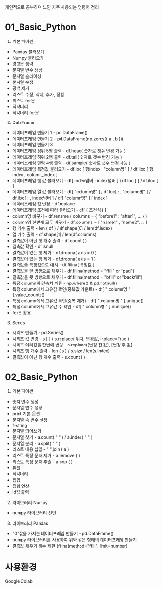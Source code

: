 개인적으로 공부하며 느낀 자주 사용되는 명령어 정리

# 01_Basic_Python

1. 기본 파이썬
- Pandas 불러오기
- Numpy 불러오기
- 경고문 생략
- 문자열 변수 생성
- 문자열 슬라이싱
- 문자열 수정
- 공백 제거
- 리스트 수정, 삭제, 추가, 정렬
- 리스트 for문
- 딕셔너리
- 딕셔너리 for문

2. DataFrame
- 데이터프레임 만들기 1 - pd.DataFrame()
- 데이터프레임 만들기 2 - pd.DataFrame(np.zeros(( a , b )))
- 데이터프레임 만들기 3
- 데이터프레임 상위 5행 출력 - df.head( 숫자로 갯수 변경 가능 )
- 데이터프레임 하위 2행 출력 - df.tail( 숫자로 갯수 변경 가능 )
- 데이터프레임 랜덤 4행 출력 - df.sample( 숫자로 갯수 변경 가능 )
- 데이터프레임 특정값 불러오기 - df.loc [ 행index , "column명" ] / df.iloc [ 행index , column_index ]
- 데이터프레임 행 값 불러오기 - df[ index넘버 : index넘버 ] / df.loc [  ] / df.iloc [  ]
- 데이터프레임 열 값 불러오기 - df[ "column명" ] / df.loc[ : , "column명" ] / df.iloc[ : , index넘버 ] / df[ "column명" ] [ index ]
- 데이터프레임 값 변경 - df.replace
- 데이터프레임 조건에 따라 불러오기 - df[ ( 조건식 ) ]
- column명 바꾸기 - df.rename ( columns = { "before1" : "after1", ... } )
- column명 한번에 모두 바꾸기 - df.columns = [ "name1" , "name2",  ... ]
- 행 개수 출력 - len ( df ) / df.shape[0] / len(df.index)
- 열 개수 출력 - df.shape[1] / len(df.columns)
- 결측값이 아닌 행 개수 출력 - df.count ( )
- 결측값 확인 - df.isnull
- 결측값이 있는 행 제거 - df.dropna( axis = 0 )
- 결측값이 있는 행 제거 - df.dropna( axis = 1 )
- 결측값을 특정값으로 대치 - df.fillna( 특정값 )
- 결측값을 앞 방향으로 채우기 - df.fillna(method = "ffill" or "pad")
- 결측값을 뒷 방향으로 채우기 - df.fillna(method = "bfill" or "backfill")
- 특정 column의 결측치 치환 - np.where() & pd.notnull()
- 특정 column에서 고유값 확인(중복값 카운트) - df[ " column명 " ].value_counts()
- 특정 column에서 고유값 확인(중복 제거) - df[ " column명 " ].unique()
- 특정 column에서 고유값 수 확인 - df[ " column명 " ].nunique()
- for문 활용

3. Series
- 시리즈 만들기 - pd.Series()
- 시리즈 값 변경 - s [ ] / s.replace( 위치, 변경값, inplace=True )
- 시리즈 여러값을 한번에 변경 - s.replace([변경 전 값], [변경 후 값]
- 시리즈 행 개수 출력 - len ( s ) / s.size / len(s.index)
- 결측값이 아닌 행 개수 출력 - s.count ( )


# 02_Basic_Python

1. 기본 파이썬
- 숫자 변수 생성
- 문자열 변수 생성
- print 기본 옵션
- 문자열 속 변수 설정
- f-string
- 문자열 띄어쓰기
- 문자열 찾기 - a.count( "  " ) / a.index( "  " )
- 문자열 분리 - a.split( " " )
- 리스트 내용 삽입 - " ".join ( a )
- 리스트 특정 문자 제거 - a.remove ( )
- 리스트 특정 문자 추출 - a.pop ( )
- 튜플
- 딕셔너리
- 집합
- 집합 연산
- id값 출력

2. 라이브러리 Numpy
- numpy 라이브러리 선언

3. 라이브러리 Pandas
- "0"값을 가지는 데이터프레임 만들기 - pd.DataFrame()
- numpy 라이브러리를 사용하여 위와 같은 형태의 데이터프레임 만들기
- 결측값 채우기 회수 제한 (fillna(method="ffill", limit=number)


# 사용환경
Google Colab
